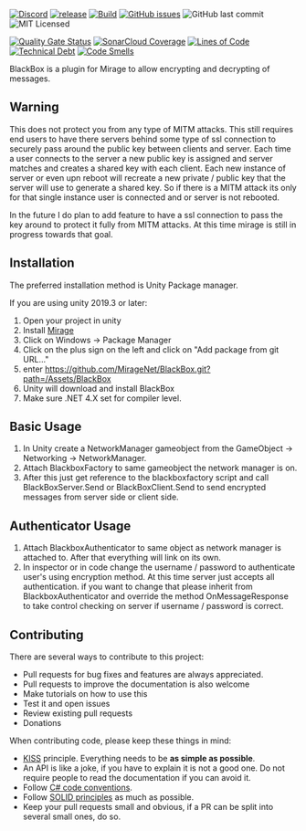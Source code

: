 [![Discord](https://img.shields.io/discord/809535064551456888.svg)](https://discordapp.com/invite/DTBPBYvexy)
[![release](https://img.shields.io/github/release/Miragenet/BlackBox.svg)](https://github.com/MirageNet/BlackBox/releases/latest)
[![Build](https://github.com/MirageNet/BlackBox/workflows/CI/badge.svg)](https://github.com/MirageNet/BlackBox/actions?query=workflow%3ACI)
[![GitHub issues](https://img.shields.io/github/issues/MirageNet/BlackBox.svg)](https://github.com/MirageNet/BlackBox/issues)
![GitHub last commit](https://img.shields.io/github/last-commit/MirageNet/BlackBox.svg) ![MIT Licensed](https://img.shields.io/badge/license-MIT-green.svg)

[![Quality Gate Status](https://sonarcloud.io/api/project_badges/measure?project=BlackBox&metric=alert_status)](https://sonarcloud.io/dashboard?id=BlackBox)
[![SonarCloud Coverage](https://sonarcloud.io/api/project_badges/measure?project=BlackBox&metric=coverage)](https://sonarcloud.io/component_measures?id=BlackBox&metric=coverage)
[![Lines of Code](https://sonarcloud.io/api/project_badges/measure?project=BlackBox&metric=ncloc)](https://sonarcloud.io/dashboard?id=BlackBox)
[![Technical Debt](https://sonarcloud.io/api/project_badges/measure?project=BlackBox&metric=sqale_index)](https://sonarcloud.io/dashboard?id=BlackBox)
[![Code Smells](https://sonarcloud.io/api/project_badges/measure?project=BlackBox&metric=code_smells)](https://sonarcloud.io/dashboard?id=BlackBox)


BlackBox is a plugin for Mirage to allow encrypting and decrypting of messages.

## Warning
This does not protect you from any type of MITM attacks. This still requires end users to have there servers behind some type of ssl connection to securely pass around the public key between clients and server.
Each time a user connects to the server a new public key is assigned and server matches and creates a shared key with each client. Each new instance of server or even upn reboot will recreate a new private / public
key that the server will use to generate a shared key. So if there is a MITM attack its only for that single instance user is connected and or server is not rebooted. 

In the future I do plan to add feature to have a ssl connection to pass the key around to protect it fully from MITM attacks. At this time mirage is still in progress towards that goal.

## Installation
The preferred installation method is Unity Package manager.

If you are using unity 2019.3 or later: 

1) Open your project in unity
2) Install [Mirage](https://github.com/MirageNet/Mirage)
3) Click on Windows -> Package Manager
4) Click on the plus sign on the left and click on "Add package from git URL..."
5) enter https://github.com/MirageNet/BlackBox.git?path=/Assets/BlackBox
6) Unity will download and install BlackBox
7) Make sure .NET 4.X set for compiler level.

## Basic Usage

1) In Unity create a NetworkManager gameobject from the GameObject -> Networking -> NetworkManager.
2) Attach BlackboxFactory to same gameobject the network manager is on.
3) After this just get reference to the blackboxfactory script and call BlackBoxServer.Send or BlackBoxClient.Send to send encrypted messages from server side or client side.

## Authenticator Usage
1) Attach BlackboxAuthenticator to same object as network manager is attached to. After that everything will link on its own.
2) In inspector or in code change the username / password to authenticate user's using encryption method. At this time server just accepts all authentication.
if you want to change that please inherit from BlackboxAuthenticator and override the method OnMessageResponse to take control checking on server if username / password is correct.

## Contributing

There are several ways to contribute to this project:

* Pull requests for bug fixes and features are always appreciated.
* Pull requests to improve the documentation is also welcome
* Make tutorials on how to use this
* Test it and open issues
* Review existing pull requests
* Donations

When contributing code, please keep these things in mind:

* [KISS](https://en.wikipedia.org/wiki/KISS_principle) principle. Everything needs to be **as simple as possible**. 
* An API is like a joke,  if you have to explain it is not a good one.  Do not require people to read the documentation if you can avoid it.
* Follow [C# code conventions](https://docs.microsoft.com/en-us/dotnet/csharp/programming-guide/inside-a-program/coding-conventions).
* Follow [SOLID principles](https://en.wikipedia.org/wiki/SOLID) as much as possible. 
* Keep your pull requests small and obvious,  if a PR can be split into several small ones, do so.
